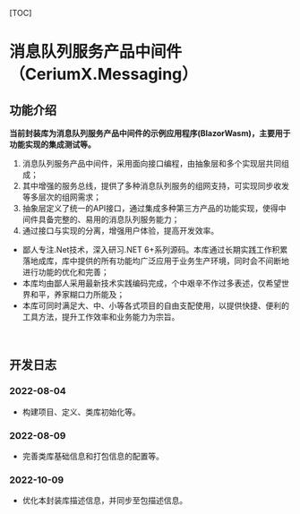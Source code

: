 [TOC]

# 消息队列服务产品中间件（CeriumX.Messaging）

## 功能介绍

**当前封装库为消息队列服务产品中间件的示例应用程序(BlazorWasm)，主要用于功能实现的集成测试等。**

1. 消息队列服务产品中间件，采用面向接口编程，由抽象层和多个实现层共同组成；
1. 其中增强的服务总线，提供了多种消息队列服务的组网支持，可实现同步收发等多层次的组网需求；
1. 抽象层定义了统一的API接口，通过集成多种第三方产品的功能实现，使得中间件具备完整的、易用的消息队列服务能力；
1. 通过接口与实现的分离，增强用户体验，提高开发效率。

- 鄙人专注.Net技术，深入研习.NET 6+系列源码。本库通过长期实践工作积累落地成库，库中提供的所有功能均广泛应用于业务生产环境，同时会不间断地进行功能的优化和完善；
- 本库均由鄙人采用最新技术实践编码完成，个中艰辛不作过多表述，仅希望世界和平，养家糊口力所能及；
- 本库可同时满足大、中、小等各式项目的自由支配使用，以提供快捷、便利的工具方法，提升工作效率和业务能力为宗旨。

<br>

## 开发日志

### 2022-08-04
- 构建项目、定义、类库初始化等。

### 2022-08-09
- 完善类库基础信息和打包信息的配置等。

### 2022-10-09
- 优化本封装库描述信息，并同步至包描述信息。
